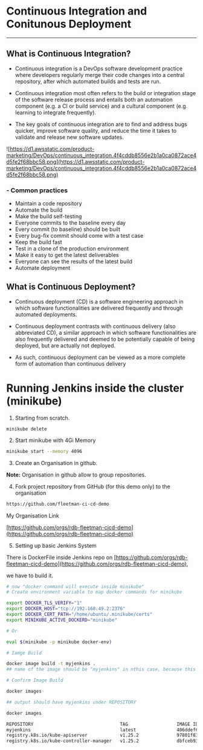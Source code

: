 # Continuous Integration and Conitunous Deployment
---------

## What is Continuous Integration?

- Continuous integration is a DevOps software development practice where developers regularly merge their code changes into a central repository, after which automated builds and tests are run. 

- Continuous integration most often refers to the build or integration stage of the software release process and entails both an automation component (e.g. a CI or build service) and a cultural component (e.g. learning to integrate frequently). 

- The key goals of continuous integration are to find and address bugs quicker, improve software quality, and reduce the time it takes to validate and release new software updates.

![https://d1.awsstatic.com/product-marketing/DevOps/continuous_integration.4f4cddb8556e2b1a0ca0872ace4d5fe2f68bbc58.png](https://d1.awsstatic.com/product-marketing/DevOps/continuous_integration.4f4cddb8556e2b1a0ca0872ace4d5fe2f68bbc58.png)


### - Common practices

 - Maintain a code repository
 - Automate the build
 - Make the build self-testing
 - Everyone commits to the baseline every day
 - Every commit (to baseline) should be built
 - Every bug-fix commit should come with a test case
 - Keep the build fast
 - Test in a clone of the production environment
 - Make it easy to get the latest deliverables
 - Everyone can see the results of the latest build
 - Automate deployment


## What is Continuous Deployment?

- Continuous deployment (CD) is a software engineering approach in which software functionalities are delivered frequently and through automated deployments.

- Continuous deployment contrasts with continuous delivery (also abbreviated CD), a similar approach in which software functionalities are also frequently delivered and deemed to be potentially capable of being deployed, but are actually not deployed. 

- As such, continuous deployment can be viewed as a more complete form of automation than continuous delivery

# Running Jenkins inside the cluster (minikube)

1. Starting from scratch.

```console
minikube delete
```

2. Start minikube with 4Gi Memory

```bash
minikube start --memory 4096
```
3. Create an Organisation in github.

**Note:**  Organisation in github allow to group repositories.

4. Fork project repository from GitHub (for this demo only) to the organisation

```htm
https://github.com/fleetman-ci-cd-demo

```

My Organisation Link

[https://github.com/orgs/rdb-fleetman-cicd-demo](https://github.com/orgs/rdb-fleetman-cicd-demo)

5. Setting up basic Jenkins System

There is DockerFile inside Jenkins repo on [https://github.com/orgs/rdb-fleetman-cicd-demo](https://github.com/orgs/rdb-fleetman-cicd-demo), 

we have to build it.

```bash
# now "docker command will execute inside minikube"
# Create environment variable to map docker commands for minikube

export DOCKER_TLS_VERIFY="1"
export DOCKER_HOST="tcp://192.168.49.2:2376"
export DOCKER_CERT_PATH="/home/ubuntu/.minikube/certs"
export MINIKUBE_ACTIVE_DOCKERD="minikube"

# Or

eval $(minikube -p minikube docker-env)

# Iamge Build

docker image build -t myjenkins .
## name of the image should be "myjenkins" in nthis case, because this name is used in yaml file

# Confirm Image Build

docker images

## output should have myjenkins under REPOSITORY

docker images

REPOSITORY                                TAG                  IMAGE ID       CREATED          SIZE
myjenkins                                 latest               406ddef68b35   56 seconds ago   885MB
registry.k8s.io/kube-apiserver            v1.25.2              97801f839490   7 weeks ago      128MB
registry.k8s.io/kube-controller-manager   v1.25.2              dbfceb93c69b   7 weeks ago      117MB

```